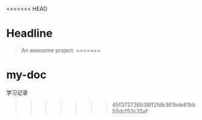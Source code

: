 <<<<<<< HEAD
# Headline

> An awesome project.
=======
# my-doc
学习记录
>>>>>>> 45f372736b38ff2fdb361bde61bb55dcf52c35af
